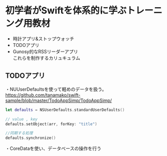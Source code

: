 # 初学者がSwiftを体系的に学ぶトレーニング用教材
- 時計アプリ&ストップウォッチ  
- TODOアプリ  
- Gunosy的なRSSリーダーアプリ  
これらを制作するカリュキュラム

## TODOアプリ
・NUUserDefaultsを使って軽めのデータを扱う。  
https://github.com/tanamako/swift-sample/blob/master/TodoAppSimp/TodoAppSimp/  

```swift
let defaults = NSUserDefaults.standardUserDefaults()

// value , key
defaults.setObject(arr, forKey: "title")

//同期する処理
defaults.synchronize()

```
・CoreDataを使い、データベースの操作を行う
